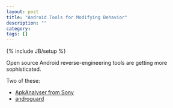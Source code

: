```yaml
---
layout: post
title: "Android Tools for Modifying Behavior"
description: ""
category:
tags: []
---
```

{% include JB/setup %}

Open source Android reverse-engineering tools are getting more sophisticated.

Two of these:

 * [ApkAnalyser from Sony](https://github.com/sonyxperiadev/ApkAnalyser/wiki/tutorial1)
 * [androguard](http://code.google.com/androguard)

